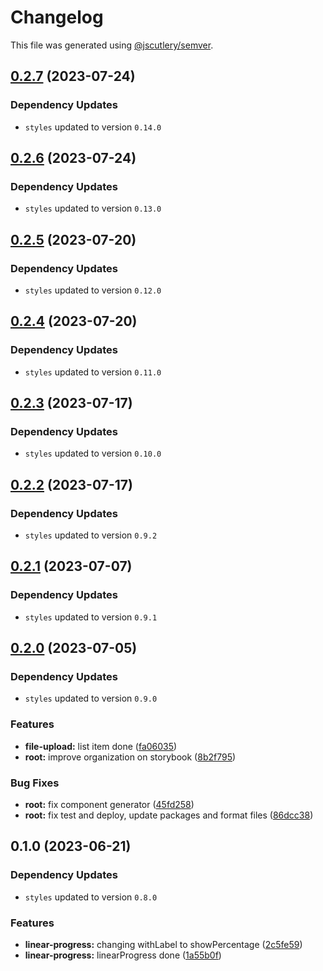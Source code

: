 # Changelog

This file was generated using [@jscutlery/semver](https://github.com/jscutlery/semver).

## [0.2.7](https://github.com/Novatics/novatics-ui/compare/linear-progress-0.2.6...linear-progress-0.2.7) (2023-07-24)

### Dependency Updates

* `styles` updated to version `0.14.0`
## [0.2.6](https://github.com/Novatics/novatics-ui/compare/linear-progress-0.2.5...linear-progress-0.2.6) (2023-07-24)

### Dependency Updates

* `styles` updated to version `0.13.0`
## [0.2.5](https://github.com/Novatics/novatics-ui/compare/linear-progress-0.2.4...linear-progress-0.2.5) (2023-07-20)

### Dependency Updates

* `styles` updated to version `0.12.0`
## [0.2.4](https://github.com/Novatics/novatics-ui/compare/linear-progress-0.2.3...linear-progress-0.2.4) (2023-07-20)

### Dependency Updates

* `styles` updated to version `0.11.0`
## [0.2.3](https://github.com/Novatics/novatics-ui/compare/linear-progress-0.2.2...linear-progress-0.2.3) (2023-07-17)

### Dependency Updates

* `styles` updated to version `0.10.0`
## [0.2.2](https://github.com/Novatics/novatics-ui/compare/linear-progress-0.2.1...linear-progress-0.2.2) (2023-07-17)

### Dependency Updates

* `styles` updated to version `0.9.2`
## [0.2.1](https://github.com/Novatics/novatics-ui/compare/linear-progress-0.2.0...linear-progress-0.2.1) (2023-07-07)

### Dependency Updates

* `styles` updated to version `0.9.1`
## [0.2.0](https://github.com/Novatics/novatics-ui/compare/linear-progress-0.1.0...linear-progress-0.2.0) (2023-07-05)

### Dependency Updates

* `styles` updated to version `0.9.0`

### Features

* **file-upload:** list item done ([fa06035](https://github.com/Novatics/novatics-ui/commit/fa060355b1847762462a45313e9419efe229c69d))
* **root:** improve organization on storybook ([8b2f795](https://github.com/Novatics/novatics-ui/commit/8b2f795811ab8304bb7d6ce2f56311949b3561d1))


### Bug Fixes

* **root:** fix component generator ([45fd258](https://github.com/Novatics/novatics-ui/commit/45fd25822651eb9e229b868ddba37f443c9928e2))
* **root:** fix test and deploy, update packages and format files ([86dcc38](https://github.com/Novatics/novatics-ui/commit/86dcc38a7efde19ca7051746e646663aea19ee28))

## 0.1.0 (2023-06-21)

### Dependency Updates

* `styles` updated to version `0.8.0`

### Features

* **linear-progress:** changing withLabel to showPercentage ([2c5fe59](https://github.com/Novatics/novatics-ui/commit/2c5fe59618e56fb30aac146dd7f16146dce6348b))
* **linear-progress:** linearProgress done ([1a55b0f](https://github.com/Novatics/novatics-ui/commit/1a55b0f59f617e5a7da2d08d79f2d476a9526819))
